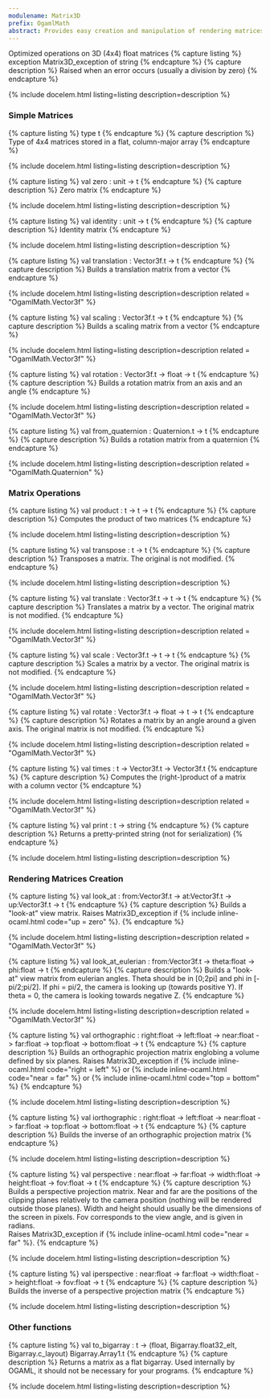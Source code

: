 ```yaml
---
modulename: Matrix3D 
prefix: OgamlMath
abstract: Provides easy creation and manipulation of rendering matrices
---
```



Optimized operations on 3D (4x4) float matrices
{% capture listing %}
exception Matrix3D_exception of string
{% endcapture %}
{% capture description %}
Raised when an error occurs (usually a division by zero)
{% endcapture %}

{% include docelem.html listing=listing description=description   %}

### Simple Matrices

{% capture listing %}
type t
{% endcapture %}
{% capture description %}
Type of 4x4 matrices stored in a flat, column-major array
{% endcapture %}

{% include docelem.html listing=listing description=description   %}

{% capture listing %}
val zero : unit -> t
{% endcapture %}
{% capture description %}
Zero matrix
{% endcapture %}

{% include docelem.html listing=listing description=description   %}

{% capture listing %}
val identity : unit -> t
{% endcapture %}
{% capture description %}
Identity matrix
{% endcapture %}

{% include docelem.html listing=listing description=description   %}

{% capture listing %}
val translation : Vector3f.t -> t
{% endcapture %}
{% capture description %}
Builds a translation matrix from a vector
{% endcapture %}

{% include docelem.html listing=listing description=description  related = "OgamlMath.Vector3f" %}

{% capture listing %}
val scaling : Vector3f.t -> t
{% endcapture %}
{% capture description %}
Builds a scaling matrix from a vector
{% endcapture %}

{% include docelem.html listing=listing description=description  related = "OgamlMath.Vector3f" %}

{% capture listing %}
val rotation : Vector3f.t -> float -> t
{% endcapture %}
{% capture description %}
Builds a rotation matrix from an axis and an angle
{% endcapture %}

{% include docelem.html listing=listing description=description  related = "OgamlMath.Vector3f" %}

{% capture listing %}
val from_quaternion : Quaternion.t -> t
{% endcapture %}
{% capture description %}
Builds a rotation matrix from a quaternion
{% endcapture %}

{% include docelem.html listing=listing description=description  related = "OgamlMath.Quaternion" %}

### Matrix Operations

{% capture listing %}
val product : t -> t -> t
{% endcapture %}
{% capture description %}
Computes the product of two matrices
{% endcapture %}

{% include docelem.html listing=listing description=description   %}

{% capture listing %}
val transpose : t -> t
{% endcapture %}
{% capture description %}
Transposes a matrix. The original is not modified.
{% endcapture %}

{% include docelem.html listing=listing description=description   %}

{% capture listing %}
val translate : Vector3f.t -> t -> t
{% endcapture %}
{% capture description %}
Translates a matrix by a vector. The original matrix is not modified.
{% endcapture %}

{% include docelem.html listing=listing description=description  related = "OgamlMath.Vector3f" %}

{% capture listing %}
val scale : Vector3f.t -> t -> t
{% endcapture %}
{% capture description %}
Scales a matrix by a vector. The original matrix is not modified.
{% endcapture %}

{% include docelem.html listing=listing description=description  related = "OgamlMath.Vector3f" %}

{% capture listing %}
val rotate : Vector3f.t -> float -> t -> t
{% endcapture %}
{% capture description %}
Rotates a matrix by an angle around a given axis. The original matrix is not modified.
{% endcapture %}

{% include docelem.html listing=listing description=description  related = "OgamlMath.Vector3f" %}

{% capture listing %}
val times : t -> Vector3f.t -> Vector3f.t
{% endcapture %}
{% capture description %}
Computes the (right-)product of a matrix with a column vector
{% endcapture %}

{% include docelem.html listing=listing description=description  related = "OgamlMath.Vector3f" %}

{% capture listing %}
val print : t -> string
{% endcapture %}
{% capture description %}
Returns a pretty-printed string (not for serialization)
{% endcapture %}

{% include docelem.html listing=listing description=description   %}

### Rendering Matrices Creation

{% capture listing %}
val look_at : from:Vector3f.t -> at:Vector3f.t -> up:Vector3f.t -> t
{% endcapture %}
{% capture description %}
Builds a "look-at" view matrix.
 Raises Matrix3D_exception if {% include inline-ocaml.html code="up = zero" %}.
{% endcapture %}

{% include docelem.html listing=listing description=description  related = "OgamlMath.Vector3f" %}

{% capture listing %}
val look_at_eulerian : from:Vector3f.t -> theta:float -> phi:float -> t
{% endcapture %}
{% capture description %}
Builds a "look-at" view matrix from eulerian angles. 
 Theta should be in [0;2pi] and phi in [-pi/2;pi/2]. 
 If phi = pi/2, the camera is looking up (towards positive Y). 
 If theta = 0, the camera is looking towards negative Z.
{% endcapture %}

{% include docelem.html listing=listing description=description  related = "OgamlMath.Vector3f" %}

{% capture listing %}
val orthographic : right:float -> left:float -> near:float -> far:float -> top:float -> bottom:float -> t
{% endcapture %}
{% capture description %}
Builds an orthographic projection matrix englobing a volume defined by six planes. 
 Raises Matrix3D_exception if {% include inline-ocaml.html code="right = left" %} or {% include inline-ocaml.html code="near = far" %} or {% include inline-ocaml.html code="top = bottom" %}
{% endcapture %}

{% include docelem.html listing=listing description=description   %}

{% capture listing %}
val iorthographic : right:float -> left:float -> near:float -> far:float -> top:float -> bottom:float -> t
{% endcapture %}
{% capture description %}
Builds the inverse of an orthographic projection matrix
{% endcapture %}

{% include docelem.html listing=listing description=description   %}

{% capture listing %}
val perspective : near:float -> far:float -> width:float -> height:float -> fov:float -> t
{% endcapture %}
{% capture description %}
Builds a perspective projection matrix. Near and far are the positions
 of the clipping planes relatively to the camera position (nothing will
 be rendered outside those planes). Width and height should usually be 
 the dimensions of the screen in pixels. Fov corresponds to the view 
 angle, and is given in radians.<br/>
 Raises Matrix3D_exception if {% include inline-ocaml.html code="near = far" %}.
{% endcapture %}

{% include docelem.html listing=listing description=description   %}

{% capture listing %}
val iperspective : near:float -> far:float -> width:float -> height:float -> fov:float -> t
{% endcapture %}
{% capture description %}
Builds the inverse of a perspective projection matrix
{% endcapture %}

{% include docelem.html listing=listing description=description   %}

### Other functions

{% capture listing %}
val to_bigarray : t -> (float, Bigarray.float32_elt, Bigarray.c_layout) Bigarray.Array1.t
{% endcapture %}
{% capture description %}
Returns a matrix as a flat bigarray. Used internally by OGAML, it should not be necessary for your programs.
{% endcapture %}

{% include docelem.html listing=listing description=description   %}

